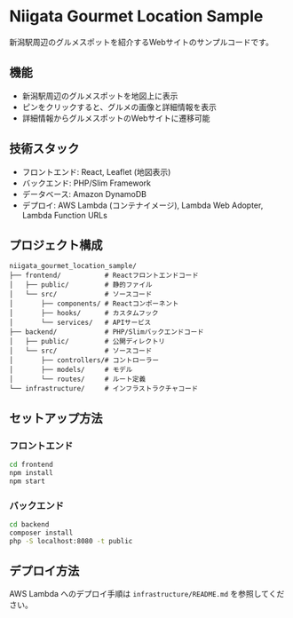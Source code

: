 # Niigata Gourmet Location Sample

新潟駅周辺のグルメスポットを紹介するWebサイトのサンプルコードです。

## 機能

- 新潟駅周辺のグルメスポットを地図上に表示
- ピンをクリックすると、グルメの画像と詳細情報を表示
- 詳細情報からグルメスポットのWebサイトに遷移可能

## 技術スタック

- フロントエンド: React, Leaflet (地図表示)
- バックエンド: PHP/Slim Framework
- データベース: Amazon DynamoDB
- デプロイ: AWS Lambda (コンテナイメージ), Lambda Web Adopter, Lambda Function URLs

## プロジェクト構成

```
niigata_gourmet_location_sample/
├── frontend/           # Reactフロントエンドコード
│   ├── public/         # 静的ファイル
│   └── src/            # ソースコード
│       ├── components/ # Reactコンポーネント
│       ├── hooks/      # カスタムフック
│       └── services/   # APIサービス
├── backend/            # PHP/Slimバックエンドコード
│   ├── public/         # 公開ディレクトリ
│   └── src/            # ソースコード
│       ├── controllers/# コントローラー
│       ├── models/     # モデル
│       └── routes/     # ルート定義
└── infrastructure/     # インフラストラクチャコード
```

## セットアップ方法

### フロントエンド

```bash
cd frontend
npm install
npm start
```

### バックエンド

```bash
cd backend
composer install
php -S localhost:8080 -t public
```

## デプロイ方法

AWS Lambda へのデプロイ手順は `infrastructure/README.md` を参照してください。
